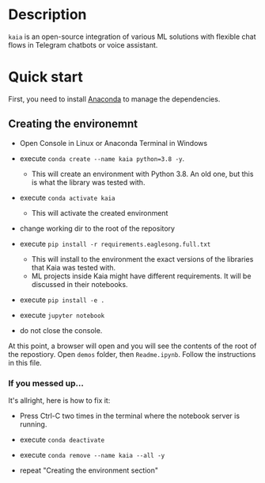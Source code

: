 # Description

`kaia` is an open-source integration of various ML solutions 
with flexible chat flows in Telegram chatbots or voice assistant. 

# Quick start

First, you need to install [Anaconda](https://www.anaconda.com/) to manage the dependencies.

## Creating the environemnt

* Open Console in Linux or Anaconda Terminal in Windows

* execute `conda create --name kaia python=3.8 -y`. 
  * This will create an environment with Python 3.8. An old one, but this is what the library was tested with. 

* execute `conda activate kaia`
  * This will activate the created environment 

* change working dir to the root of the repository

* execute `pip install -r requirements.eaglesong.full.txt`
  * This will install to the environment the exact versions of the libraries that Kaia was tested with.
  * ML projects inside Kaia might have different requirements. It will be discussed in their notebooks.

* execute `pip install -e .`

* execute `jupyter notebook`

* do not close the console.

At this point, a browser will open and you will see the contents of the root of the repostiory. Open `demos` folder, then `Readme.ipynb`. Follow the instructions in this file.

### If you messed up...

It's allright, here is how to fix it:

* Press Ctrl-C two times in the terminal where the notebook server is running. 

* execute `conda deactivate`

* execute `conda remove --name kaia --all -y`

* repeat "Creating the environment section"

